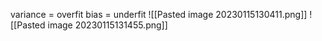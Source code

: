 variance = overfit
bias = underfit
![[Pasted image 20230115130411.png]]
![[Pasted image 20230115131455.png]]